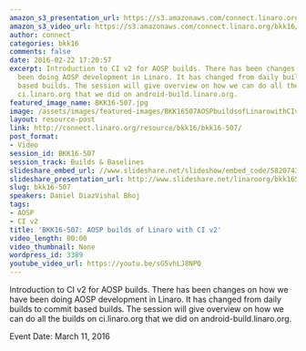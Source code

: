 ```yaml
---
amazon_s3_presentation_url: https://s3.amazonaws.com/connect.linaro.org/bkk16/Presentations/Friday/BKK16-507.pdf
amazon_s3_video_url: https://s3.amazonaws.com/connect.linaro.org/bkk16/Videos/Friday/BKK16-507%20AOSP%20builds%20of%20Linaro%20with%20CI%20v2.mp4
author: connect
categories: bkk16
comments: false
date: 2016-02-22 17:20:57
excerpt: Introduction to CI v2 for AOSP builds. There has been changes on how we have
  been doing AOSP development in Linaro. It has changed from daily builds to commit
  based builds. The session will give overview on how we can do all the builds on
  ci.linaro.org that we did on android-build.linaro.org.
featured_image_name: BKK16-507.jpg
image: /assets/images/featured-images/BKK16507AOSPbuildsofLinarowithCIv2.jpg
layout: resource-post
link: http://connect.linaro.org/resource/bkk16/bkk16-507/
post_format:
- Video
session_id: BKK16-507
session_track: Builds & Baselines
slideshare_embed_url: //www.slideshare.net/slideshow/embed_code/58207430
slideshare_presentation_url: http://www.slideshare.net/linaroorg/bkk16507-aosp-builds-of-linaro-with-ci-v2
slug: bkk16-507
speakers: Daniel DiazVishal Bhoj
tags:
- AOSP
- CI v2
title: 'BKK16-507: AOSP builds of Linaro with CI v2'
video_length: 00:00
video_thumbnail: None
wordpress_id: 3389
youtube_video_url: https://youtu.be/sG5vhLJ8NPQ
---
```


Introduction to CI v2 for AOSP builds. There has been changes on how we have been doing AOSP development in Linaro. It has changed from daily builds to commit based builds. The session will give overview on how we can do all the builds on ci.linaro.org that we did on android-build.linaro.org.

Event Date: March 11, 2016
